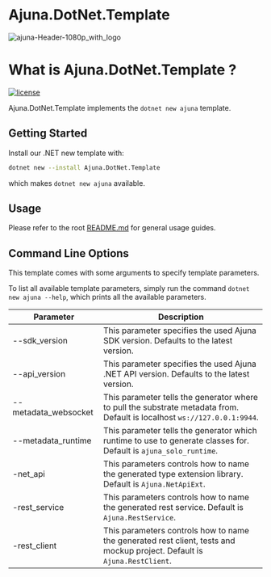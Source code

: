 # Ajuna.DotNet.Template
![ajuna-Header-1080p_with_logo](https://user-images.githubusercontent.com/17710198/136852531-d9eb47cd-efcd-4c88-bdbf-78dfcbffe287.png)

# What is Ajuna.DotNet.Template ?
[![license](https://img.shields.io/github/license/ajuna-network/Ajuna.SDK)](https://github.com/ajuna-network/Ajuna.SDK/blob/origin/LICENSE)

Ajuna.DotNet.Template implements the `dotnet new ajuna` template.

## Getting Started
Install our .NET new template with:

```sh
dotnet new --install Ajuna.DotNet.Template
```

which makes `dotnet new ajuna` available.

## Usage
Please refer to the root [README.md](../../README.md) for general usage guides.

## Command Line Options
This template comes with some arguments to specify template parameters. 

To list all available template parameters, simply run the command `dotnet new ajuna --help`, which prints all the available parameters.

| Parameter | Description |
|---|---|
| --sdk_version | This parameter specifies the used Ajuna SDK version. Defaults to the latest version. |
| --api_version | This parameter specifies the used Ajuna .NET API version. Defaults to the latest version. |
| --metadata_websocket | This parameter tells the generator where to pull the substrate metadata from. Default is localhost `ws://127.0.0.1:9944`. |
| --metadata_runtime | This parameter tells the generator which runtime to use to generate classes for. Default is `ajuna_solo_runtime`. |
| -net_api | This parameters controls how to name the generated type extension library. Default is `Ajuna.NetApiExt`. |
| -rest_service | This parameters controls how to name the generated rest service. Default is `Ajuna.RestService`. |
| -rest_client | This parameters controls how to name the generated rest client, tests and mockup project. Default is `Ajuna.RestClient`. |
